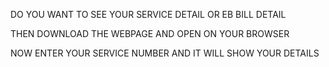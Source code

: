DO YOU WANT TO SEE YOUR SERVICE DETAIL OR EB BILL DETAIL 

THEN DOWNLOAD THE WEBPAGE AND OPEN ON YOUR BROWSER

NOW ENTER YOUR SERVICE NUMBER AND IT WILL SHOW YOUR DETAILS
